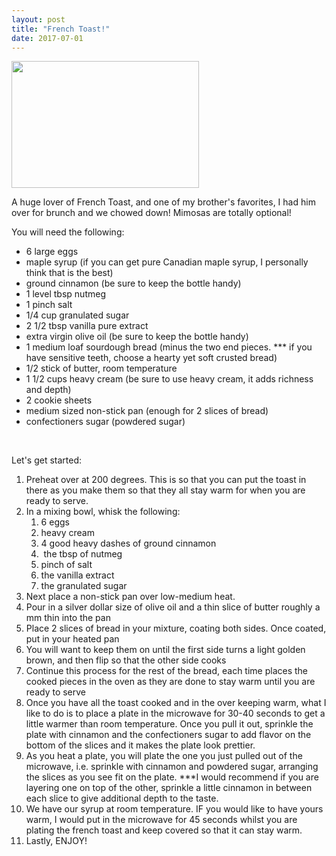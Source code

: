 ```yaml
---
layout: post
title: "French Toast!"
date: 2017-07-01
---
```


<a href="images/French-Toast-Recipe-1-1200.jpg"><img class="alignnone size-medium wp-image-42" src="images/French-Toast-Recipe-1-1200-300x203.jpg" alt="" width="300" height="203" /></a>

A huge lover of French Toast, and one of my brother's favorites, I had him over for brunch and we chowed down! Mimosas are totally optional!

You will need the following:
<ul>
 	<li>6 large eggs</li>
 	<li>maple syrup (if you can get pure Canadian maple syrup, I personally think that is the best)</li>
 	<li>ground cinnamon (be sure to keep the bottle handy)</li>
 	<li>1 level tbsp nutmeg</li>
 	<li>1 pinch salt</li>
 	<li>1/4 cup granulated sugar</li>
 	<li>2 1/2 tbsp vanilla pure extract</li>
 	<li>extra virgin olive oil (be sure to keep the bottle handy)</li>
 	<li>1 medium loaf sourdough bread (minus the two end pieces. *** if you have sensitive teeth, choose a hearty yet soft crusted bread)</li>
 	<li>1/2 stick of butter, room temperature</li>
 	<li>1 1/2 cups heavy cream (be sure to use heavy cream, it adds richness and depth)</li>
 	<li>2 cookie sheets</li>
 	<li>medium sized non-stick pan (enough for 2 slices of bread)</li>
 	<li>confectioners sugar (powdered sugar)</li>
</ul>
&nbsp;

Let's get started:
<ol>
 	<li>Preheat over at 200 degrees. This is so that you can put the toast in there as you make them so that they all stay warm for when you are ready to serve.</li>
 	<li>In a mixing bowl, whisk the following:
<ol>
 	<li>6 eggs</li>
 	<li>heavy cream</li>
 	<li>4 good heavy dashes of ground cinnamon</li>
 	<li> the tbsp of nutmeg</li>
 	<li>pinch of salt</li>
 	<li>the vanilla extract</li>
 	<li>the granulated sugar</li>
</ol>
</li>
 	<li>Next place a non-stick pan over low-medium heat.</li>
 	<li>Pour in a silver dollar size of olive oil and a thin slice of butter roughly a mm thin into the pan</li>
 	<li>Place 2 slices of bread in your mixture, coating both sides. Once coated, put in your heated pan</li>
 	<li>You will want to keep them on until the first side turns a light golden brown, and then flip so that the other side cooks</li>
 	<li>Continue this process for the rest of the bread, each time places the cooked pieces in the oven as they are done to stay warm until you are ready to serve</li>
 	<li>Once you have all the toast cooked and in the over keeping warm, what I like to do is to place a plate in the microwave for 30-40 seconds to get a little warmer than room temperature. Once you pull it out, sprinkle the plate with cinnamon and the confectioners sugar to add flavor on the bottom of the slices and it makes the plate look prettier.</li>
 	<li>As you heat a plate, you will plate the one you just pulled out of the microwave, i.e. sprinkle with cinnamon and powdered sugar, arranging the slices as you see fit on the plate. ***I would recommend if you are layering one on top of the other, sprinkle a little cinnamon in between each slice to give additional depth to the taste.</li>
 	<li>We have our syrup at room temperature. IF you would like to have yours warm, I would put in the microwave for 45 seconds whilst you are plating the french toast and keep covered so that it can stay warm.</li>
 	<li>Lastly, ENJOY!</li>
</ol>